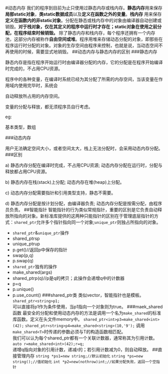 #动态内存
我们的程序到目前为止只使用过静态内存或栈内存。**静态内存**用来保存**局部static对象**，**类static数据成员**以及**定义在函数之外的变量**。**栈内存** 用来保存**定义在函数内的非static对象**。分配在静态或栈内存中的对象由编译器自动创建或销毁。**对于栈对象，仅在其定义的程序中运行时才存在；static对象在使用之前分配，在程序结束时候销毁。** 除了静态内存和栈内存，每个程序还拥有一个内存池，这部分内存被称作**自由空间或堆**。程序用堆来存储动态分配的对象，即那些在程序运行时分配的对象。对象的生存空间由程序来控制，也就是说，当动态空间不再使用的时候，需要显式地销毁。
##动态内存与静态内存的区别
###静态内存

静态内存是指在程序开始运行时由编译器分配的内存，它的分配是在程序开始编译时完成的，不占用CPU资源。

程序中的各种变量，在编译时系统已经为其分配了所需的内存空间，当该变量在作用域内使用完毕时，系统会

自动释放所占用的内存空间。

变量的分配与释放，都无须程序员自行考虑。

eg:

基本类型，数组

###动态内存

用户无法确定空间大小，或者空间太大，栈上无法分配时，会采用动态内存分配。
###区别

a) 静态内存分配在编译时完成，不占用CPU资源; 动态内存分配在运行时，分配与释放都占用CPU资源。

b) 静态内存在栈(stack)上分配; 动态内存在堆(heap)上分配。

c) 动态内存分配需要指针和引用类型支持，静态不需要。

d) 静态内存分配是按计划分配，由编译器负责; 动态内存分配是按需分配，由程序员负责。
##智能指针
智能指针的行为类似常规指针，重要的区别是它负责自动释放所指向的对象。新标准库提供的这两种只能指针的区别在于管理底层指针的方式：`shared_ptr`允许多个指针指向同一个对象;`unique_ptr`则独占所指向的对象。   

* `shared_ptr`&`unique_ptr`操作
* shared_ptr<T>sp
* unique_ptr<T>up
* p.get()//返回p中保存的指针
* swap(p,q)
* p.swap(q)
* `shared_ptr`独有的操作
* make_shared<T>(args)
* shared_ptr<T>p(q)//p是q的拷贝；此操作会递增q中的计数器
* p=q
* p.unique()
* p.use_count()
###shared_ptr类
类似vector，智能指针也是模板。  
`shared_ptr<string>p1;`   
可以直接将p1作为条件使用，当p1指向一个对象则为true。
###maek_shared函数
最安全的分配和使用动态内存的方法是调用一个名为`make_shared`的标准库函数。定义在头文件memory中。
`shared_ptr<int>p3=make_shared<int>(42);`
`shared_ptr<string>p4=make_shared<string>(10,'9');`
调用`make_shared<T>`时传递的参数必须与T的构造函数相匹配。   
我们可以认为每个shared_ptr都有一个关联计数器，通常称其为引用计数。    
`auto r=make_shared<int>(42);r=q;`     
递增q指向对象的引用计数，递减r的；若引用计数减为0，则自动释放。
##直接管理内存
`string *ps1=new string;//默认初始化`
`string *ps=new string();//值初始化` 
`int *p2=new(nothrow)int;//如果分配失败，返回一个空指针`